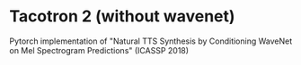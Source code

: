 # Tacotron 2 (without wavenet)
 Pytorch implementation of "Natural TTS Synthesis by Conditioning WaveNet on Mel Spectrogram Predictions" (ICASSP 2018)
